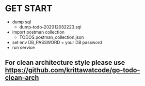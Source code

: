 # GET START 
- dump sql 
  - dump-todo-202012082223.sql
- import postman collection
  - TODOS.postman_collection.json
- set env DB_PASSWORD = your DB password
- run service
## For clean architecture style please use https://github.com/krittawatcode/go-todo-clean-arch
